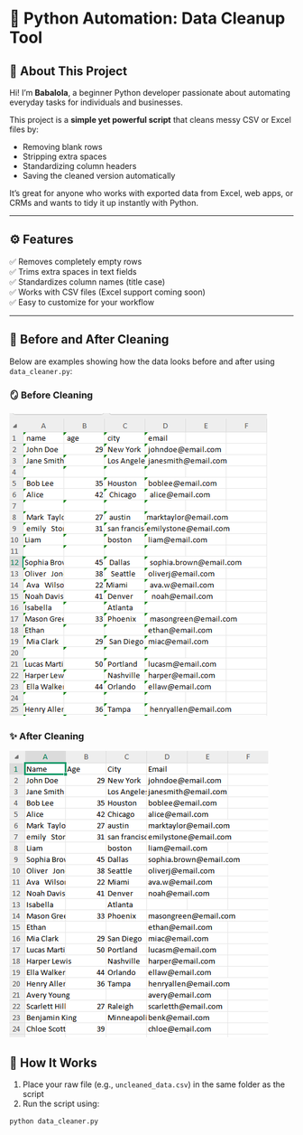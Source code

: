# 🧹 Python Automation: Data Cleanup Tool

## 🧠 About This Project
Hi! I’m **Babalola**, a beginner Python developer passionate about automating everyday tasks for individuals and businesses.

This project is a **simple yet powerful script** that cleans messy CSV or Excel files by:
- Removing blank rows  
- Stripping extra spaces  
- Standardizing column headers  
- Saving the cleaned version automatically  

It’s great for anyone who works with exported data from Excel, web apps, or CRMs and wants to tidy it up instantly with Python.

---

## ⚙️ Features
✅ Removes completely empty rows  
✅ Trims extra spaces in text fields  
✅ Standardizes column names (title case)  
✅ Works with CSV files (Excel support coming soon)  
✅ Easy to customize for your workflow  

---

## 🧹 Before and After Cleaning

Below are examples showing how the data looks before and after using `data_cleaner.py`:

### 🪞 Before Cleaning
![Before Cleaning](image/before_cleaning.PNG)

### ✨ After Cleaning
![After Cleaning](image/after_cleaning.PNG)


## 🚀 How It Works

1. Place your raw file (e.g., `uncleaned_data.csv`) in the same folder as the script  
2. Run the script using:

```bash
python data_cleaner.py
